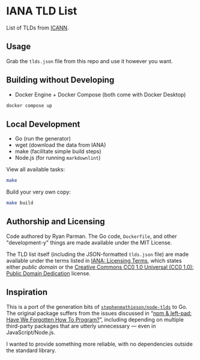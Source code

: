 # IANA TLD List

List of TLDs from [ICANN](https://www.icann.org/resources/pages/tlds-2012-02-25-en).

## Usage

Grab the `tlds.json` file from this repo and use it however you want.

## Building without Developing

* Docker Engine + Docker Compose (both come with Docker Desktop)

```bash
docker compose up
```

## Local Development

* Go (run the generator)
* wget (download the data from IANA)
* make (facilitate simple build steps)
* Node.js (for running `markdownlint`)

View all available tasks:

```bash
make
```

Build your very own copy:

```bash
make build
```

## Authorship and Licensing

Code authored by Ryan Parman. The Go code, `Dockerfile`, and other "development-y" things are made available under the MIT License.

The TLD list itself (including the JSON-formatted `tlds.json` file) are made available under the terms listed in [IANA: Licensing Terms](https://www.iana.org/help/licensing-terms), which states either _public domain_ or the [Creative Commons CC0 1.0 Universal (CC0 1.0): Public Domain Dedication](https://creativecommons.org/publicdomain/zero/1.0/legalcode) license.

## Inspiration

This is a port of the generation bits of [`stephenmathieson/node-tlds`](https://github.com/stephenmathieson/node-tlds) to Go. The original package suffers from the issues discussed in “[npm & left-pad: Have We Forgotten How To Program?](https://www.davidhaney.io/npm-left-pad-have-we-forgotten-how-to-program/)”, including depending on multiple third-party packages that are utterly unnecessary — even in JavaScript/Node.js.

I wanted to provide something more reliable, with no dependencies outside the standard library.
